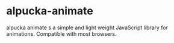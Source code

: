 # alpucka-animate
alpucka animate s a simple and light weight JavaScript library for animations. Compatible with most browsers.
